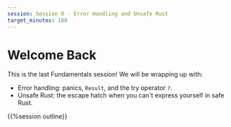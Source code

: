```yaml
---
session: Session 8 - Error Handling and Unsafe Rust
target_minutes: 180
---
```


# Welcome Back

This is the last Fundamentals session! We will be wrapping up with:

- Error handling: panics, `Result`, and the try operator `?`.
- Unsafe Rust: the escape hatch when you can't express yourself in safe Rust.

{{%session outline}}
